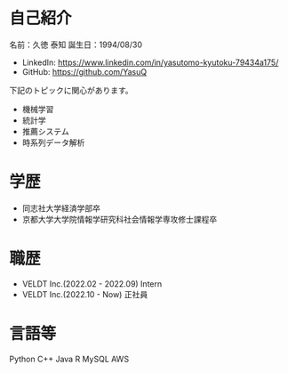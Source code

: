 # 自己紹介
名前：久徳 泰知
誕生日：1994/08/30

- LinkedIn: https://www.linkedin.com/in/yasutomo-kyutoku-79434a175/
- GitHub: https://github.com/YasuQ

下記のトピックに関心があります。
- 機械学習
- 統計学
- 推薦システム
- 時系列データ解析

# 学歴
- 同志社大学経済学部卒
- 京都大学大学院情報学研究科社会情報学専攻修士課程卒

# 職歴
- VELDT Inc.(2022.02 - 2022.09) Intern
- VELDT Inc.(2022.10 - Now) 正社員

# 言語等
Python
C++
Java
R
MySQL
AWS

